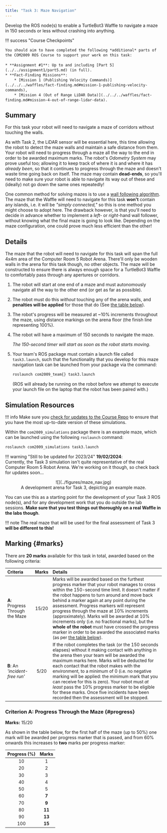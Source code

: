 ```yaml
---  
title: "Task 3: Maze Navigation"  
---  
```


Develop the ROS node(s) to enable a TurtleBot3 Waffle to navigate a maze in 150 seconds or less without crashing into anything.

!!! success "Course Checkpoints"
    
    You should aim to have completed the following *additional* parts of the COM2009 ROS Course to support your work on this task: 

    * **Assignment #1**: Up to and including [Part 5](../../assignment1/part5.md) (in full).
    * **Fact-Finding Missions**:
        * [Mission 1 (Publishing Velocity Commands)](../../../waffles/fact-finding.md#mission-1-publishing-velocity-commands),
        * [Mission 4 (Out of Range LiDAR Data)](../../../waffles/fact-finding.md#mission-4-out-of-range-lidar-data).

## Summary

For this task your robot will need to navigate a maze of corridors without touching the walls.

As with Task 2, the LiDAR sensor will be essential here, this time allowing the robot to detect the maze walls and maintain a safe distance from them. Your robot will need to progress through a maze all the way to the end in order to be awarded maximum marks. The robot's *Odometry System* may prove useful too; allowing it to keep track of where it is and where it has *already been*, so that it continues to progress through the maze and doesn't waste time going back on itself. The maze may contain **dead-ends**, so you'll need to make sure your robot is able to navigate its way out of these and (ideally) not go down the same ones repeatedly!

One common method for solving mazes is to use a [wall following algorithm](https://en.wikipedia.org/wiki/Maze-solving_algorithm#Wall_follower). The maze that the Waffle will need to navigate for this task **won't** contain any islands, i.e. it will be *"simply connected,"* so this is one method you might choose to adopt here. The drawback however, is that you'll need to decide in advance whether to implement a *left-* or *right*-hand wall follower, without knowing what the final maze is going to look like. Depending on the maze configuration, one could prove much less efficient than the other!

## Details

The maze that the robot will need to navigate for this task will span the full 4x4m area of the Computer Room 5 Robot Arena. There'll only be wooden walls in the arena for this task though, no other objects. The maze will be constructed to ensure there is always enough space for a TurtleBot3 Waffle to comfortably pass through any apertures or corridors.

1. The robot will start at one end of a maze and must autonomously navigate all the way to the other end (or get as far as possible).
1. The robot must do this *without* touching any of the arena walls, and **penalties will be applied** for those that do (See [the table below](#marks)).
1. The robot's progress will be measured at ~10% increments throughout the maze, using distance markings on the arena floor (the finish line representing 100%).
1. The robot will have a maximum of 150 seconds to navigate the maze. 

    *The 150-second timer will start as soon as the robot starts moving.*

    <a name="launch"></a>

1. Your team's ROS package must contain a launch file called `task3.launch`, such that the functionality that you develop for this maze navigation task can be launched from your package via the command:
  
    ```bash
    roslaunch com2009_team{} task3.launch
    ```
  
    (ROS will already be running on the robot before we attempt to execute your launch file on the laptop that the robot has been paired with.)

## Simulation Resources

!!! info 
    Make sure you [check for updates to the Course Repo](../../../extras/tuos-ros.md#updating) to ensure that you have the most up-to-date version of these simulations.

Within the `com2009_simulations` package there is an example maze, which can be launched using the following `roslaunch` command:

```bash
roslaunch com2009_simulations task3.launch
```

!!! warning "Still to be updated for 2023/24" 
    **19/02/2024**:  
    Currently, the Task 3 simulation isn't quite representative of the real Computer Room 5 Robot Arena. We're working on it though, so check back for updates soon...

<center>
<figure markdown>
  ![](../figures/maze_nav.jpg)
  <figcaption>A development arena for Task 3, depicting an example maze.</figcaption>
</figure>
</center>

You can use this as a starting point for the development of your Task 3 ROS node(s), and for any development work that you do outside the lab sessions. **Make sure that you test things out thoroughly on a real Waffle in the labs though**. 

!!! note
    The real maze that will be used for the final assessment of Task 3 **will be different to this!**
    <!-- 1. Corners in the final maze won't necessarily all be at right angles like they are in the simulation: some may be acute or obtuse! -->

## Marking {#marks}

There are **20 marks** available for this task in total, awarded based on the following criteria:

<center>

| Criteria | Marks | Details |
| :--- | :---: | :--- |
| **A**: Progress Through the Maze | 15/20 | Marks will be awarded based on the furthest progress marker that your robot manages to cross within the 150-second time limit. It doesn't matter if the robot happens to turn around and move back behind a marker again at any point during the assessment. Progress markers will represent progress through the maze at 10% increments (approximately). Marks will be awarded at 10% increments only (i.e. no fractional marks), but the **whole of the robot** must have crossed the progress marker in order to be awarded the associated marks (as per [the table below](#progress)).  |
| **B**: An *'incident-free run'* | 5/20 | If the robot completes the task (or the 150 seconds elapses) without it making contact with anything in the arena then your team will be awarded the maximum marks here. Marks will be deducted for each contact that the robot makes with the environment, to a minimum of 0 (i.e. no negative marking will be applied: the minimum mark that you can receive for this is zero). Your robot must *at least* pass the 10% progress marker to be eligible for these marks. Once five incidents have been recorded then the assessment will be stopped. |

</center>

### Criterion A: Progress Through the Maze {#progress}

**Marks:** 15/20

As shown in the table below, for the first half of the maze (up to 50%) one mark will be awarded per progress marker that is passed, and from 60% onwards this increases to **two** marks per progress marker:

<center>

| Progress (%) | Marks |
| :---: | :---: |
|   10  |   1  |
|   20  |   2  |
|   30  |   3  |
|   40  |   4  |
|   50  |   5  |
|   60  | **7** |
|   70  | **9** |
|   80  | **11** |
|   90  | **13** |
|  100  | **15** |

</center>
